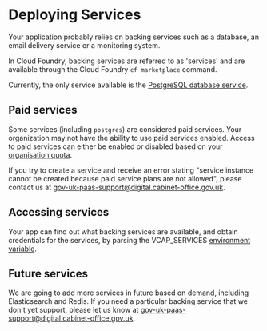 # Deploying Services

Your application probably relies on backing services such as a database, an email delivery service or a monitoring system.

In Cloud Foundry, backing services are referred to as 'services' and are available through the Cloud Foundry ``cf marketplace`` command.

Currently, the only service available is the [PostgreSQL database service](/deploying_services/postgres). 

## Paid services

Some services (including ``postgres``) are considered paid services. Your organization may not have the ability to use paid services enabled. Access to paid services can either be enabled or disabled based on your [organisation quota](/managing_apps/quotas/).

If you try to create a service and receive an error stating "service instance cannot be created because paid service plans are not allowed", please contact us at [gov-uk-paas-support@digital.cabinet-office.gov.uk](mailto:gov-uk-paas-support@digital.cabinet-office.gov.uk).

## Accessing services

Your app can find out what backing services are available, and obtain credentials for the services, by parsing the VCAP_SERVICES [environment variable](/deploying_apps/#environment-variables).

## Future services

We are going to add more services in future based on demand, including Elasticsearch and Redis. If you need a particular backing service that we don't yet support, please let us know at [gov-uk-paas-support@digital.cabinet-office.gov.uk](mailto:gov-uk-paas-support@digital.cabinet-office.gov.uk).